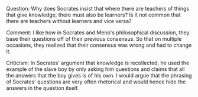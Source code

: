 Question: Why does Socrates insist that where there are teachers of things that give knowledge, there must also be learners? Is it not common that there are teachers without learners and vice versa?

Comment: I like how in Socrates and Meno's philosophical discussion, they base their questions off of their previous consensus. So that on multiple occasions, they realized that their consensus was wrong and had to change it.

Criticism: In Socrates' argument that knowledge is recollected, he used the example of the slave boy by only asking him questions and claims that all the answers that the boy gives is of his own. I would argue that the phrasing of Socrates' questions are very often rhetorical and would hence hide the answers in the question itself.